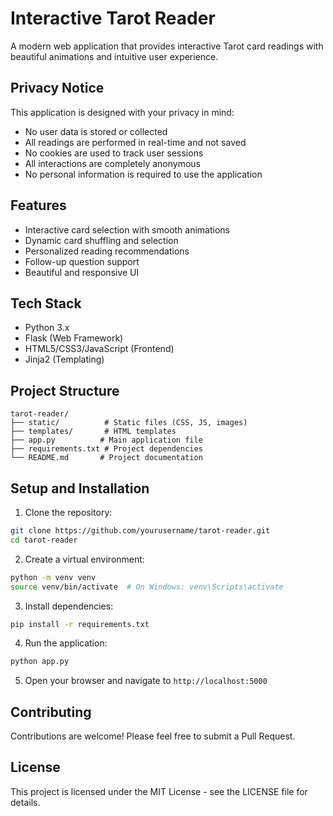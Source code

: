 # Interactive Tarot Reader

A modern web application that provides interactive Tarot card readings with beautiful animations and intuitive user experience.

## Privacy Notice

This application is designed with your privacy in mind:
- No user data is stored or collected
- All readings are performed in real-time and not saved
- No cookies are used to track user sessions
- All interactions are completely anonymous
- No personal information is required to use the application

## Features

- Interactive card selection with smooth animations
- Dynamic card shuffling and selection
- Personalized reading recommendations
- Follow-up question support
- Beautiful and responsive UI

## Tech Stack

- Python 3.x
- Flask (Web Framework)
- HTML5/CSS3/JavaScript (Frontend)
- Jinja2 (Templating)

## Project Structure

```
tarot-reader/
├── static/          # Static files (CSS, JS, images)
├── templates/       # HTML templates
├── app.py          # Main application file
├── requirements.txt # Project dependencies
└── README.md       # Project documentation
```

## Setup and Installation

1. Clone the repository:
```bash
git clone https://github.com/yourusername/tarot-reader.git
cd tarot-reader
```

2. Create a virtual environment:
```bash
python -m venv venv
source venv/bin/activate  # On Windows: venv\Scripts\activate
```

3. Install dependencies:
```bash
pip install -r requirements.txt
```

4. Run the application:
```bash
python app.py
```

5. Open your browser and navigate to `http://localhost:5000`

## Contributing

Contributions are welcome! Please feel free to submit a Pull Request.

## License

This project is licensed under the MIT License - see the LICENSE file for details.
